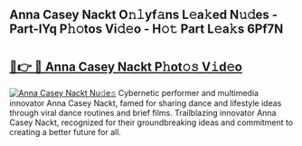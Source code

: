 ## Anna Casey Nackt O𝚗𝚕yf𝚊ns L𝚎a𝚔ed N𝚞𝚍es - Part-lYq P𝚑𝚘tos Vi𝚍𝚎o - H𝚘𝚝 Part L𝚎a𝚔s 6Pf7N

# <h2><a href="http://kfdunr.oniu.top/?m=Anna+Casey+Nackt">🔗👉 🔴 Anna Casey Nackt P𝚑ot𝚘𝚜 V𝚒d𝚎o</a></h2>

[![Anna Casey Nackt Nu𝚍e𝚜](https://i.imgur.com/0qMVB7G.gif)](http://kfdunr.oniu.top/?m=Anna+Casey+Nackt)
Cybernetic performer and multimedia innovator Anna Casey Nackt, famed for sharing dance and lifestyle ideas through viral dance routines and brief films. Trailblazing innovator Anna Casey Nackt, recognized for their groundbreaking ideas and commitment to creating a better future for all.  
